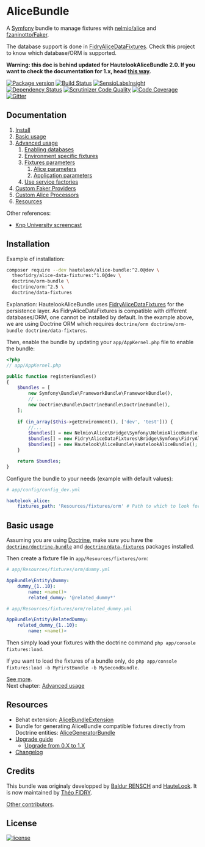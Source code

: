 AliceBundle
===========

A [Symfony](http://symfony.com) bundle to manage fixtures with [nelmio/alice](https://github.com/nelmio/alice) and
[fzaninotto/Faker](https://github.com/fzaninotto/Faker).

The database support is done in [FidryAliceDataFixtures](https://github.com/theofidry/AliceDataFixtures). Check this
project to know which database/ORM is supported.

**Warning: this doc is behind updated for HautelookAliceBundle 2.0. If you want to check the documentation for 1.x, head
[this way](https://github.com/hautelook/AliceBundle/blob/1.x).**

[![Package version](https://img.shields.io/packagist/vpre/hautelook/alice-bundle.svg?style=flat-square)](https://packagist.org/packages/hautelook/alice-bundle)
[![Build Status](https://img.shields.io/travis/hautelook/AliceBundle/master.svg?style=flat-square)](https://travis-ci.org/hautelook/AliceBundle?branch=master)
[![SensioLabsInsight](https://img.shields.io/sensiolabs/i/d93a3fc4-3fe8-4be3-aa62-307f53898199.svg?style=flat-square)](https://insight.sensiolabs.com/projects/d93a3fc4-3fe8-4be3-aa62-307f53898199)
[![Dependency Status](https://www.versioneye.com/user/projects/55d26478265ff6001a000084/badge.svg?style=flat)](https://www.versioneye.com/user/projects/55d26478265ff6001a000084)
[![Scrutinizer Code Quality](https://img.shields.io/scrutinizer/g/hautelook/AliceBundle.svg?style=flat-square)](https://scrutinizer-ci.com/g/hautelook/AliceBundle/?branch=master)
[![Code Coverage](https://img.shields.io/scrutinizer/coverage/g/hautelook/AliceBundle.svg?b=master&style=flat-square)](https://scrutinizer-ci.com/g/hautelook/AliceBundle/?branch=master)
[![Gitter](https://badges.gitter.im/Join%20Chat.svg)](https://gitter.im/hautelook/AliceBundle?utm_source=badge&utm_medium=badge&utm_campaign=pr-badge)

## Documentation

1. [Install](#installation)
2. [Basic usage](#basic-usage)
3. [Advanced usage](doc/advanced-usage.md)
    1. [Enabling databases](doc/advanced-usage.md#enabling-databases)
    2. [Environment specific fixtures](doc/advanced-usage.md#environment-specific-fixtures)
    3. [Fixtures parameters](doc/advanced-usage.md#fixtures-parameters)
        1. [Alice parameters](doc/advanced-usage.md#alice-parameters)
        2. [Application parameters](doc/advanced-usage.md#application-parameters)
    4. [Use service factories](doc/advanced-usage.md#use-service-factories)
4. [Custom Faker Providers](doc/faker-providers.md)
5. [Custom Alice Processors](doc/alice-processors.md)
7. [Resources](#resources)

Other references:

* [Knp University screencast](https://knpuniversity.com/screencast/alice-fixtures)


## Installation

Example of installation:

```bash
composer require --dev hautelook/alice-bundle:^2.0@dev \
  theofidry/alice-data-fixtures:^1.0@dev \
  doctrine/orm-bundle \
  doctrine/orm:^2.5 \
  doctrine/data-fixtures
```

Explanation: HautelookAliceBundle uses [FidryAliceDataFixtures](https://github.com/theofidry/AliceDataFixtures) for the
persistence layer. As FidryAliceDataFixtures is compatible with different databases/ORM, one cannot be installed by
default. In the example above, we are using Doctrine ORM which requires
`doctrine/orm doctrine/orm-bundle doctrine/data-fixtures`.

Then, enable the bundle by updating your `app/AppKernel.php` file to enable the bundle:

```php
<?php
// app/AppKernel.php

public function registerBundles()
{
    $bundles = [
        new Symfony\Bundle\FrameworkBundle\FrameworkBundle(),
        // ...
        new Doctrine\Bundle\DoctrineBundle\DoctrineBundle(),
    ];
    
    if (in_array($this->getEnvironment(), ['dev', 'test'])) {
        //...
        $bundles[] = new Nelmio\Alice\Bridge\Symfony\NelmioAliceBundle;
        $bundles[] = new Fidry\AliceDataFixtures\Bridge\Symfony\FidryAliceDataFixturesBundle();
        $bundles[] = new Hautelook\AliceBundle\HautelookAliceBundle();
    }

    return $bundles;
}
```

Configure the bundle to your needs (example with default values):

```yaml
# app/config/config_dev.yml

hautelook_alice:
    fixtures_path: 'Resources/fixtures/orm' # Path to which to look for fixtures relative to the bundle path.
```


## Basic usage

Assuming you are using [Doctrine](http://www.doctrine-project.org/projects/orm.html), make sure you
have the [`doctrine/doctrine-bundle`](https://github.com/doctrine/DoctrineBundle) and
[`doctrine/data-fixtures`](https://github.com/doctrine/data-fixtures) packages installed.

Then create a fixture file in `app/Resources/fixtures/orm`:

```yaml
# app/Resources/fixtures/orm/dummy.yml

AppBundle\Entity\Dummy:
    dummy_{1..10}:
        name: <name()>
        related_dummy: '@related_dummy*'
```

```yaml
# app/Resources/fixtures/orm/related_dummy.yml

AppBundle\Entity\RelatedDummy:
    related_dummy_{1..10}:
        name: <name()>
```

Then simply load your fixtures with the doctrine command `php app/console fixtures:load`.

If you want to load the fixtures of a bundle only, do `php app/console fixtures:load -b MyFirstBundle -b MySecondBundle`.

[See more](#documentation).<br />
Next chapter: [Advanced usage](doc/advanced-usage.md)


## Resources

* Behat extension: [AliceBundleExtension](https://github.com/theofidry/AliceBundleExtension)
* Bundle for generating AliceBundle compatible fixtures directly from Doctrine entities: [AliceGeneratorBundle](https://github.com/trappar/AliceGeneratorBundle)
* [Upgrade guide](UPGRADE.md)
  * [Upgrade from 0.X to 1.X](UPGRADE.md#from-0x-to-1x)
* [Changelog](CHANGELOG.md)


## Credits

This bundle was originaly developped by [Baldur RENSCH](https://github.com/baldurrensch) and [HauteLook](https://github.com/hautelook). It is now maintained by [Théo FIDRY](https://github.com/theofidry).

[Other contributors](https://github.com/hautelook/AliceBundle/graphs/contributors).


## License

[![license](https://img.shields.io/badge/license-MIT-red.svg?style=flat-square)](LICENSE)
